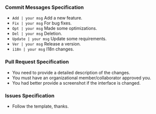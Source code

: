 ### Commit Messages Specification
- `Add | your msg` Add a new feature.
- `Fix | your msg` For bug fixes.
- `Opt | your msg` Made some optimizations.
- `Del | your msg` Deletion.
- `Update | your msg` Update some requirements.
- `Ver | your msg` Release a version.
- `i18n | your msg` I18n changes.

### Pull Request Specification
- You need to provide a detailed description of the changes.
- You must have an organizational member/collaborator approved you.
- You had better provide a screenshot if the interface is changed.

### Issues Specification
- Follow the template, thanks.